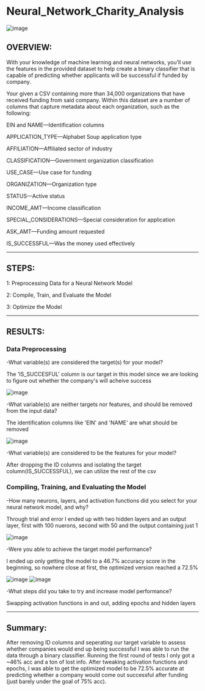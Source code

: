 # Neural_Network_Charity_Analysis

![image](https://user-images.githubusercontent.com/105184244/202613356-4a2717d2-d6ef-4ced-9f19-f8a6b2f07b24.png)


## OVERVIEW:

With your knowledge of machine learning and neural networks, you’ll use the features in the provided dataset to help create a binary classifier that is capable of predicting whether applicants will be successful if funded by company.

Your given a CSV containing more than 34,000 organizations that have received funding from said company. Within this dataset are a number of columns that capture metadata about each organization, such as the following:

EIN and NAME—Identification columns

APPLICATION_TYPE—Alphabet Soup application type

AFFILIATION—Affiliated sector of industry

CLASSIFICATION—Government organization classification

USE_CASE—Use case for funding

ORGANIZATION—Organization type

STATUS—Active status

INCOME_AMT—Income classification

SPECIAL_CONSIDERATIONS—Special consideration for application

ASK_AMT—Funding amount requested

IS_SUCCESSFUL—Was the money used effectively

---

## STEPS:

1: Preprocessing Data for a Neural Network Model

2: Compile, Train, and Evaluate the Model

3: Optimize the Model

---

## RESULTS:

### Data Preprocessing

-What variable(s) are considered the target(s) for your model?

The 'IS_SUCCESFUL' column is our target in this model since we are looking to figure out whether the company's will acheive success

![image](https://user-images.githubusercontent.com/105184244/202612184-470d2813-9b8b-4a60-9b8c-b5f3d4f2cf53.png)


-What variable(s) are neither targets nor features, and should be removed from the input data?

The identification columns like 'EIN' and 'NAME' are what should be removed

![image](https://user-images.githubusercontent.com/105184244/202612324-88997834-8912-4b5f-9054-79491c4ee229.png)


-What variable(s) are considered to be the features for your model?

After dropping the ID columns and isolating the target column(IS_SUCCESSFUL), we can utilize the rest of the csv

### Compiling, Training, and Evaluating the Model

-How many neurons, layers, and activation functions did you select for your neural network model, and why?

Through trial and error I ended up with two hidden layers and an output layer, first with 100 nuerons, second with 50 and the output containing just 1

![image](https://user-images.githubusercontent.com/105184244/202612423-acbd2050-bc7a-4e20-9d59-d54f34ce77a3.png)


-Were you able to achieve the target model performance?

I ended up only getting the model to a 46.7% accuracy score in the beginning, so nowhere close at first, the optimized version reached a 72.5%

![image](https://user-images.githubusercontent.com/105184244/202612512-2e0bcbf2-da95-4a22-9632-5592c3116933.png)
![image](https://user-images.githubusercontent.com/105184244/202612558-db0de189-01c0-451d-98fe-05f0fd0506ec.png)


-What steps did you take to try and increase model performance?

Swapping activation functions in and out, adding epochs and hidden layers

---

## Summary:

After removing ID columns and seperating our target variable to assess whether companies would end up being successful I was able to run the data through a binary classifier. Running the first round of tests I only got a ~46% acc and a ton of lost info. After tweaking activation functions and epochs, I was able to get the optimized model to be 72.5% accurate at predicting whether a company would come out successful after funding (just barely under the goal of 75% acc).
